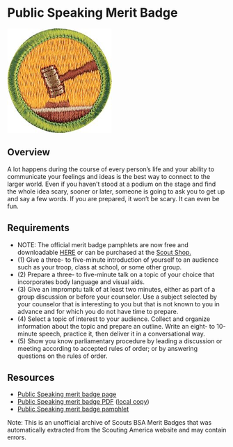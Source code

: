 

# Public Speaking Merit Badge

![Public Speaking Merit Badge](images/public-speaking-merit-badge.jpg)

## Overview



A lot happens during the course of every person’s life and your ability to communicate your feelings and ideas is the best way to connect to the larger world. Even if you haven’t stood at a podium on the stage and find the whole idea scary, sooner or later, someone is going to ask you to get up and say a few words. If you are prepared, it won’t be scary. It can even be fun.

## Requirements

* NOTE:  The official merit badge pamphlets are now free and downloadable  [HERE](https://filestore.scouting.org/filestore/Merit_Badge_ReqandRes/Pamphlets/Public%20Speaking.pdf) or can be purchased at the [Scout Shop.](https://www.scoutshop.org/)
* (1) Give a three- to five-minute introduction of yourself to an audience such as your troop, class at school, or some other group.
* (2) Prepare a three- to five-minute talk on a topic of your choice that incorporates body language and visual aids.
* (3) Give an impromptu talk of at least two minutes, either as part of a group discussion or before your counselor. Use a subject selected by your counselor that is interesting to you but that is not known to you in advance and for which you do not have time to prepare.
* (4) Select a topic of interest to your audience. Collect and organize information about the topic and prepare an outline. Write an eight- to 10-minute speech, practice it, then deliver it in a conversational way.
* (5) Show you know parliamentary procedure by leading a discussion or meeting according to accepted rules of order; or by answering questions on the rules of order.


## Resources

- [Public Speaking merit badge page](https://www.scouting.org/merit-badges/public-speaking/)
- [Public Speaking merit badge PDF](https://filestore.scouting.org/filestore/Merit_Badge_ReqandRes/Pamphlets/Public%20Speaking.pdf) ([local copy](files/public-speaking-merit-badge.pdf))
- [Public Speaking merit badge pamphlet](https://www.scoutshop.org/public-speaking-merit-badge-pamphlet-655689.html)

Note: This is an unofficial archive of Scouts BSA Merit Badges that was automatically extracted from the Scouting America website and may contain errors.